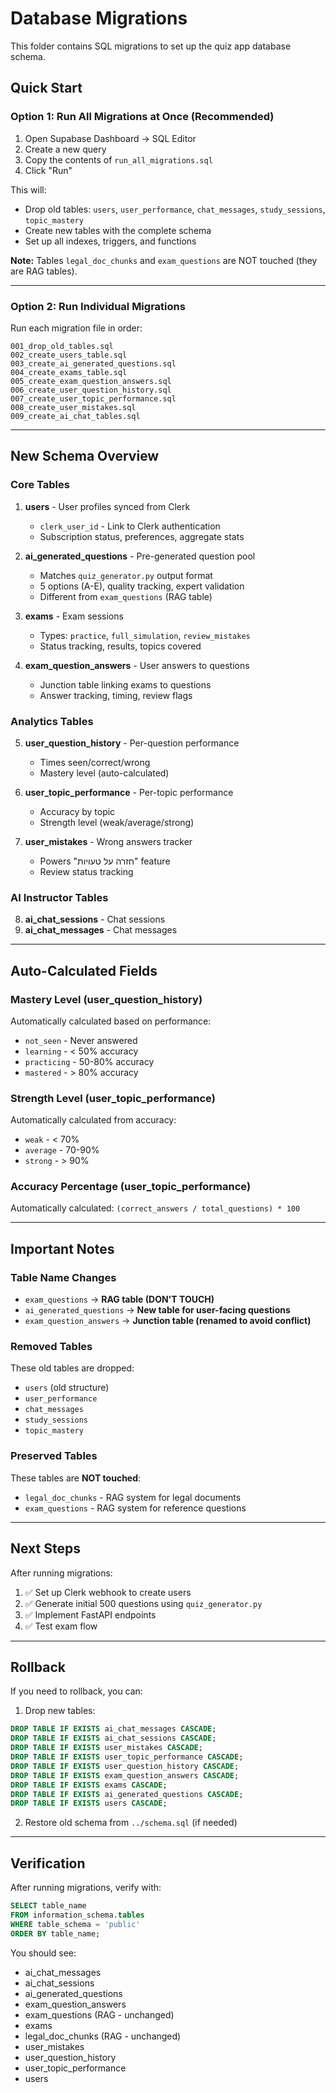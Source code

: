 # Database Migrations

This folder contains SQL migrations to set up the quiz app database schema.

## Quick Start

### Option 1: Run All Migrations at Once (Recommended)

1. Open Supabase Dashboard → SQL Editor
2. Create a new query
3. Copy the contents of `run_all_migrations.sql`
4. Click "Run"

This will:
- Drop old tables: `users`, `user_performance`, `chat_messages`, `study_sessions`, `topic_mastery`
- Create new tables with the complete schema
- Set up all indexes, triggers, and functions

**Note:** Tables `legal_doc_chunks` and `exam_questions` are NOT touched (they are RAG tables).

---

### Option 2: Run Individual Migrations

Run each migration file in order:

```
001_drop_old_tables.sql
002_create_users_table.sql
003_create_ai_generated_questions.sql
004_create_exams_table.sql
005_create_exam_question_answers.sql
006_create_user_question_history.sql
007_create_user_topic_performance.sql
008_create_user_mistakes.sql
009_create_ai_chat_tables.sql
```

---

## New Schema Overview

### Core Tables

1. **users** - User profiles synced from Clerk
   - `clerk_user_id` - Link to Clerk authentication
   - Subscription status, preferences, aggregate stats

2. **ai_generated_questions** - Pre-generated question pool
   - Matches `quiz_generator.py` output format
   - 5 options (A-E), quality tracking, expert validation
   - Different from `exam_questions` (RAG table)

3. **exams** - Exam sessions
   - Types: `practice`, `full_simulation`, `review_mistakes`
   - Status tracking, results, topics covered

4. **exam_question_answers** - User answers to questions
   - Junction table linking exams to questions
   - Answer tracking, timing, review flags

### Analytics Tables

5. **user_question_history** - Per-question performance
   - Times seen/correct/wrong
   - Mastery level (auto-calculated)

6. **user_topic_performance** - Per-topic performance
   - Accuracy by topic
   - Strength level (weak/average/strong)

7. **user_mistakes** - Wrong answers tracker
   - Powers "חזרה על טעויות" feature
   - Review status tracking

### AI Instructor Tables

8. **ai_chat_sessions** - Chat sessions
9. **ai_chat_messages** - Chat messages

---

## Auto-Calculated Fields

### Mastery Level (user_question_history)

Automatically calculated based on performance:
- `not_seen` - Never answered
- `learning` - < 50% accuracy
- `practicing` - 50-80% accuracy
- `mastered` - > 80% accuracy

### Strength Level (user_topic_performance)

Automatically calculated from accuracy:
- `weak` - < 70%
- `average` - 70-90%
- `strong` - > 90%

### Accuracy Percentage (user_topic_performance)

Automatically calculated: `(correct_answers / total_questions) * 100`

---

## Important Notes

### Table Name Changes

- `exam_questions` → **RAG table (DON'T TOUCH)**
- `ai_generated_questions` → **New table for user-facing questions**
- `exam_question_answers` → **Junction table (renamed to avoid conflict)**

### Removed Tables

These old tables are dropped:
- `users` (old structure)
- `user_performance`
- `chat_messages`
- `study_sessions`
- `topic_mastery`

### Preserved Tables

These tables are **NOT touched**:
- `legal_doc_chunks` - RAG system for legal documents
- `exam_questions` - RAG system for reference questions

---

## Next Steps

After running migrations:

1. ✅ Set up Clerk webhook to create users
2. ✅ Generate initial 500 questions using `quiz_generator.py`
3. ✅ Implement FastAPI endpoints
4. ✅ Test exam flow

---

## Rollback

If you need to rollback, you can:

1. Drop new tables:
```sql
DROP TABLE IF EXISTS ai_chat_messages CASCADE;
DROP TABLE IF EXISTS ai_chat_sessions CASCADE;
DROP TABLE IF EXISTS user_mistakes CASCADE;
DROP TABLE IF EXISTS user_topic_performance CASCADE;
DROP TABLE IF EXISTS user_question_history CASCADE;
DROP TABLE IF EXISTS exam_question_answers CASCADE;
DROP TABLE IF EXISTS exams CASCADE;
DROP TABLE IF EXISTS ai_generated_questions CASCADE;
DROP TABLE IF EXISTS users CASCADE;
```

2. Restore old schema from `../schema.sql` (if needed)

---

## Verification

After running migrations, verify with:

```sql
SELECT table_name
FROM information_schema.tables
WHERE table_schema = 'public'
ORDER BY table_name;
```

You should see:
- ai_chat_messages
- ai_chat_sessions
- ai_generated_questions
- exam_question_answers
- exam_questions (RAG - unchanged)
- exams
- legal_doc_chunks (RAG - unchanged)
- user_mistakes
- user_question_history
- user_topic_performance
- users
